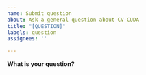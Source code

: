 ```yaml
---
name: Submit question
about: Ask a general question about CV-CUDA
title: "[QUESTION]"
labels: question
assignees: ''

---
```


**What is your question?**
